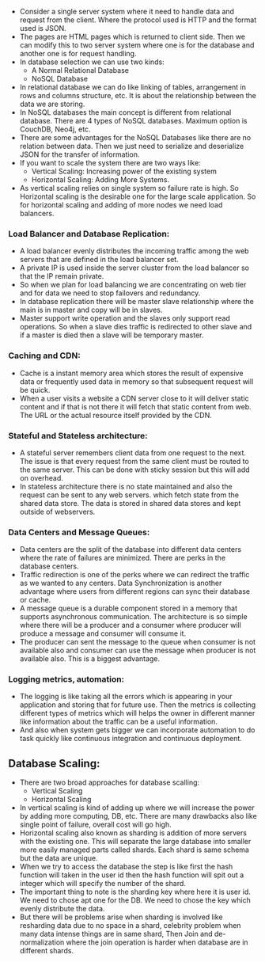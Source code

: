 - Consider a single server system where it need to handle data and request from the client. Where the protocol used is HTTP and the format used is JSON.
- The pages are HTML pages which is returned to client side. Then we can modify this to two server system where one is for the database and another one is for request handling.
- In database selection we can use two kinds:
    - A Normal Relational Database
    - NoSQL Database
- In relational database we can do like linking of tables, arrangement in rows and columns structure, etc. It is about the relationship between the data we are storing.
- In NoSQL databases the main concept is different from relational database. There are 4 types of NoSQL databases. Maximum option is CouchDB, Neo4j, etc.
- There are some advantages for the NoSQL Databases like there are no relation between data. Then we just need to serialize and deserialize JSON for the transfer of information.
- If you want to scale the system there are two ways like:
    - Vertical Scaling: Increasing power of the existing system
    - Horizontal Scaling: Adding More Systems.
- As vertical scaling relies on single system so failure rate is high. So Horizontal scaling is the desirable one for the large scale application. So for horizontal scaling and adding of more nodes we need load balancers.

### Load Balancer and Database Replication:

- A load balancer evenly distributes the incoming traffic among the web servers that are defined in the load balancer set.
- A private IP is used inside the server cluster from the load balancer so that the IP remain private.
- So when we plan for load balancing we are concentrating on web tier and for data we need to stop failovers and redundancy.
- In database replication there will be master slave relationship where the main is in master and copy will be in slaves.
- Master support write operation and the slaves only support read operations. So when a slave dies traffic is redirected to other slave and if a master is died then a slave will be temporary master.

### Caching and CDN:

- Cache is a instant memory area which stores the result of expensive data or frequently used data in memory so that subsequent request will be quick.
- When a user visits a website a CDN server close to it will deliver static content and if that is not there it will fetch that static content from web. The URL or the actual resource itself provided by the CDN.
### Stateful and Stateless architecture:
- A stateful server remembers client data from one request to the next. The issue is that every request from the same client must be routed to the same server. This can be done with sticky session but this will add on overhead.
- In stateless architecture there is no state maintained and also the request can be sent to any web servers. which fetch state from the shared data store. The data is stored in shared data stores and kept outside of webservers.
### Data Centers and Message Queues:
- Data centers are the split of the database into different data centers where the rate of failures are minimized. There are perks in the database centers.
- Traffic redirection is one of the perks where we can redirect the traffic as we wanted to any centers. Data Synchronization is another advantage where users from different regions can sync their database or cache.
- A message queue is a durable component stored in a memory that supports asynchronous communication. The architecture is so simple where there will be a producer and a consumer where producer will produce a message and consumer will consume it.
- The producer can sent the message to the queue when consumer is not available also and consumer can use the message when producer is not available also. This is a biggest advantage.
### Logging metrics, automation:
- The logging is like taking all the errors which is appearing in your application and storing that for future use. Then the metrics is collecting different types of metrics which will helps the owner in different manner like information about the traffic can be a useful information.
- And also when system gets bigger we can incorporate automation to do task quickly like continuous integration and continuous deployment. 
## Database Scaling:
- There are two broad approaches for database scalling:
	- Vertical Scaling 
	- Horizontal Scaling 
- In vertical scaling is kind of adding up where we will increase the power by adding more computing, DB, etc. There are many drawbacks also like single point of failure, overall cost will go high.
- Horizontal scaling also known as sharding is addition of more servers with the existing one. This will separate the large database into smaller more easily managed parts called shards. Each shard is same schema but the data are unique.
- When we try to access the database the step is like first the hash function will taken in the user id then the hash function will spit out a integer which will specify the number of the shard.
- The important thing to note is the sharding key where here it is user id. We need to chose apt one for the DB. We need to chose the key which evenly distribute the data.
- But there will be problems arise when sharding is involved like resharding data due to no space in a shard, celebrity problem when many data intense things are in same shard, Then Join and de-normalization where the join operation is harder when database are in different shards.